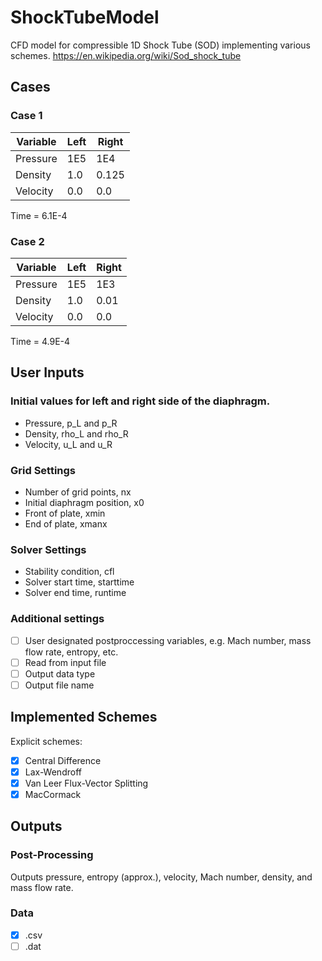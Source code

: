 # ShockTubeModel
CFD model for compressible 1D Shock Tube (SOD) implementing various schemes.
https://en.wikipedia.org/wiki/Sod_shock_tube

## Cases
### Case 1
Variable | Left | Right
---------|------|------
Pressure | 1E5 |1E4
Density | 1.0 | 0.125
Velocity | 0.0 | 0.0

Time = 6.1E-4

### Case 2
Variable | Left | Right
---------|------|------
Pressure | 1E5 |1E3
Density | 1.0 | 0.01
Velocity | 0.0 | 0.0

Time = 4.9E-4

## User Inputs
### Initial values for left and right side of the diaphragm.
- Pressure, p_L and p_R
- Density, rho_L and rho_R
- Velocity, u_L and u_R
### Grid Settings
- Number of grid points, nx
- Initial diaphragm position, x0
- Front of plate, xmin
- End of plate, xmanx
### Solver Settings
- Stability condition, cfl
- Solver start time, starttime
- Solver end time, runtime
### Additional settings
- [ ] User designated postproccessing variables, e.g. Mach number, mass flow rate, entropy, etc.
- [ ] Read from input file
- [ ] Output data type
- [ ] Output file name

## Implemented Schemes
Explicit schemes:
- [x] Central Difference
- [x] Lax-Wendroff
- [x] Van Leer Flux-Vector Splitting
- [x] MacCormack

## Outputs
### Post-Processing
Outputs pressure, entropy (approx.), velocity, Mach number, density, and mass flow rate.
### Data
- [x] .csv
- [ ] .dat
